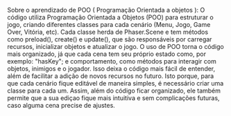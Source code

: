 Sobre o aprendizado de POO ( Programação Orientada a objetos ): 
O código utiliza Programação Orientada a Objetos (POO) para estruturar o jogo, criando diferentes classes para cada cenário (Menu, Jogo, Game Over, Vitória, etc). Cada classe herda de Phaser.Scene e tem métodos como preload(), create() e update(), que são responsáveis por carregar recursos, inicializar objetos e atualizar o jogo. O uso de POO torna o código mais organizado, já que cada cena tem seu próprio estado como, por exemplo: "hasKey"; e comportamento, como métodos para interagir com objetos, inimigos e o jogador. Isso deixa o código mais fácil de entender, além de facilitar a adição de novos recursos no futuro. Isto porque, para que cada cenário fique editável de maneira simples, é necessário criar uma classe para cada um. Assim, além do código ficar organizado, ele também permite que a sua ediçao fique mais intuitiva e sem complicações futuras, caso alguma cena precise de ajustes.  
